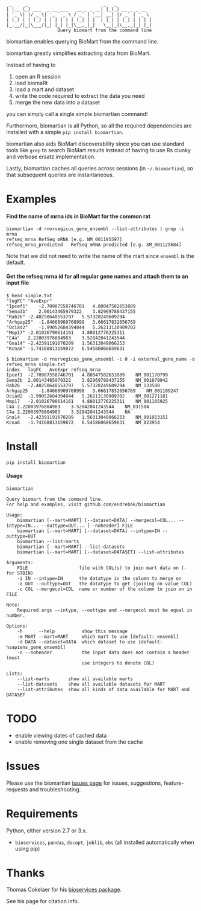 ```
 _     _                            _   _
| |__ (_) ___  _ __ ___   __ _ _ __| |_(_) __ _ _ __
| '_ \| |/ _ \| '_ ` _ \ / _` | '__| __| |/ _` | '_ \
| |_) | | (_) | | | | | | (_| | |  | |_| | (_| | | | |
|_.__/|_|\___/|_| |_| |_|\__,_|_|   \__|_|\__,_|_| |_|
                   Query biomart from the command line
```

biomartian enables querying BioMart from the command line.

biomartian greatly simplifies extracting data from BioMart.

Instead of having to

1. open an R session
2. load biomaRt
3. load a mart and dataset
4. write the code required to extract the data you need
5. merge the new data into a dataset

you can simply call a single simple biomartian command!

Furthermore, biomartian is all Python, so all the required dependencies are installed with a simple `pip install biomartian`.

biomartian also aids BioMart discoverability since you can use standard tools like `grep` to search BioMart results instead of having to use Rs clunky and verbose ersatz implementation.

Lastly, biomartian caches all queries across sessions (in `~/.biomartian`), so that subsequent queries are instantaneous.

# Examples

#### Find the name of mrna ids in BioMart for the common rat

```
biomartian -d rnorvegicus_gene_ensembl --list-attributes | grep -i mrna
refseq_mrna	RefSeq mRNA [e.g. NM_001195597]
refseq_mrna_predicted	RefSeq mRNA predicted [e.g. XM_001125684]
```

Note that we did not need to write the name of the mart since `ensembl` is the default.

#### Get the refseq mrna id for all regular gene names and attach them to an input file

```
$ head simple.txt
"logFC"	"AveExpr"
"Ipcef1"	-2.70987558746701	4.80047582653889
"Sema3b"	2.00143465979322	3.82969788437155
"Rab26"	-2.40250648553797	5.57320249609294
"Arhgap25"	-1.84668909768998	3.66617832656769
"Ociad2"	-1.99052684394044	5.26213130909702
"Mmp17"	-2.01026790614161	4.88012776225311
"C4a"	2.22003976804983	3.52842041243544
"Gna14"	-2.42391191670209	1.56313048066253
"Kcna6"	-1.74168813159872	6.54586068659631

$ biomartian -d rnorvegicus_gene_ensembl -c 0 -i external_gene_name -o refseq_mrna simple.txt
index	logFC	AveExpr	refseq_mrna
Ipcef1	-2.70987558746701	4.80047582653889	NM_001170799
Sema3b	2.00143465979322	3.82969788437155	NM_001079942
Rab26	-2.40250648553797	5.57320249609294	NM_133580
Arhgap25	-1.84668909768998	3.66617832656769	NM_001109247
Ociad2	-1.99052684394044	5.26213130909702	NM_001271181
Mmp17	-2.01026790614161	4.88012776225311	NM_001105925
C4a	2.22003976804983	3.52842041243544	NM_031504
C4a	2.22003976804983	3.52842041243544	NA
Gna14	-2.42391191670209	1.56313048066253	NM_001013151
Kcna6	-1.74168813159872	6.54586068659631	NM_023954
```

# Install

```
pip install biomartian
```

#### Usage

```
biomartian

Query biomart from the command line.
For help and examples, visit github.com/endrebak/biomartian

Usage:
    biomartian [--mart=MART] [--dataset=DATA] --mergecol=COL... --intype=IN... --outtype=OUT... [--noheader] FILE
    biomartian [--mart=MART] [--dataset=DATA] --intype=IN --outtype=OUT
    biomartian --list-marts
    biomartian [--mart=MART] --list-datasets
    biomartian [--mart=MART] [--dataset=DATASET] --list-attributes

Arguments:
    FILE                   file with COL(s) to join mart data on (- for STDIN)
    -i IN --intype=IN      the datatype in the column to merge on
    -o OUT --outtype=OUT   the datatype to get (joining on value COL)
    -c COL --mergecol=COL  name or number of the column to join on in FILE

Note:
    Required args --intype, --outtype and --mergecol must be equal in number.

Options:
    -h      --help          show this message
    -m MART --mart=MART     which mart to use [default: ensembl]
    -d DATA --dataset=DATA  which dataset to use [default: hsapiens_gene_ensembl]
    -n --noheader           the input data does not contain a header (must
                            use integers to denote COL)

Lists:
    --list-marts       show all available marts
    --list-datasets    show all available datasets for MART
    --list-attributes  show all kinds of data available for MART and DATASET
```

# TODO

* enable viewing dates of cached data
* enable removing one single dataset from the cache

# Issues

Please use the biomartian [issues page](https://github.com/endrebak/biomartian/issues) for issues, suggestions, feature-requests and troubleshooting.

# Requirements

Python, either version 2.7 or 3.x.

* `bioservices`, `pandas`, `docopt`, `joblib`, `ebs` (all installed automatically when using pip)

# Thanks

Thomas Cokelaer for his [bioservices package](https://github.com/cokelaer/bioservices).

See his page for citation info.

